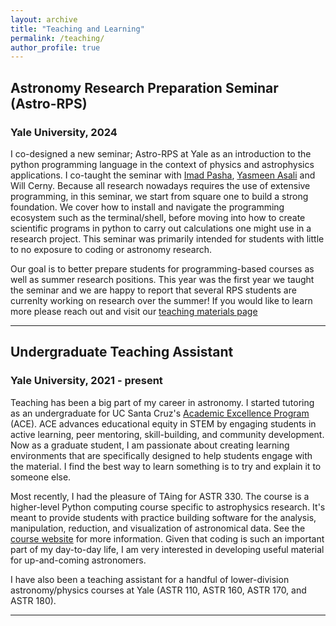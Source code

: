 ```yaml
---
layout: archive
title: "Teaching and Learning"
permalink: /teaching/
author_profile: true
---
```


## Astronomy Research Preparation Seminar (Astro-RPS)
### Yale University, 2024

I co-designed a new seminar; Astro-RPS at Yale as an introduction to the python programming language in the context of physics and astrophysics applications. I co-taught the seminar with [Imad Pasha](https://imad-pasha.github.io/), [Yasmeen Asali](https://www.yasmeenasali.com/) and Will Cerny. Because all research nowadays requires the use of extensive programming, in this seminar, we start from square one to build a strong foundation. We cover how to install and navigate the programming ecosystem such as the terminal/shell, before moving into how to create scientific programs in python to carry out calculations one might use in a research project. This seminar was primarily intended for students with little to no exposure to coding or astronomy research. 
 
 Our goal is to better prepare students for programming-based courses as well as summer research positions. This year was the first year we taught the seminar and we are happy to report that several RPS students are currenlty working on research over the summer! If you would like to learn more please reach out and visit our [teaching materials page](https://astro-rps.github.io/)

___

## Undergraduate Teaching Assistant
### Yale University, 2021 - present

Teaching has been a big part of my career in astronomy. I started tutoring as an undergraduate for UC Santa Cruz's [Academic Excellence Program](https://ace.science.ucsc.edu/) (ACE). ACE advances educational equity in STEM by engaging students in active learning, peer mentoring, skill-building, and community development. Now as a graduate student, I am passionate about creating learning environments that are specifically designed to help students engage with the material. I find the best way to learn something is to try and explain it to someone else.

Most recently, I had the pleasure of TAing for ASTR 330. The course is a higher-level Python computing course specific to astrophysics research. It's meant to provide students with practice building software for the analysis, manipulation, reduction, and visualization of astronomical data. See the [course website](https://astro-330.github.io/intro.html) for more information. Given that coding is such an important part of my day-to-day life, I am very interested in developing useful material for up-and-coming astronomers.

I have also been a teaching assistant for a handful of lower-division astronomy/physics courses at Yale
(ASTR 110, ASTR 160, ASTR 170, and ASTR 180).

___
